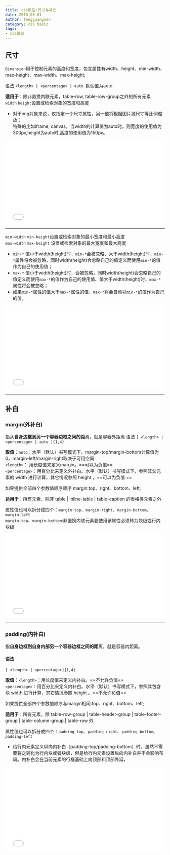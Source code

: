 ```yaml
---
title: css属性:尺寸与补白
date: 2018-08-01
author: fengguangnan
category: css basic
tags: 
- css基础
---
```


## 尺寸
`Dimension`用于控制元素的高度和宽度，包含属性有width、height、min-width、max-height、max-width、max-height;
<!--more-->

语法
`<length> | <percentage> | auto `默认值为auto

**适用于**：除非置换内联元素，table-row, table-row-group之外的所有元素  
`width` `height`设置或检索对象的宽度和高度   
- 对于img对象来说，仅指定一个尺寸属性，另一值将根据图片源尺寸等比例缩放；     
特殊的比如iframe, canvas，当width的计算值为auto时，则宽度的使用值为300px,height为auto时,高度的使用值为150px。

<iframe height='265' scrolling='no' title='尺寸' src='//codepen.io/fengguangnan/embed/gjoreO/?height=265&theme-id=0&default-tab=css,result&embed-version=2' frameborder='no' allowtransparency='true' allowfullscreen='true' style='width: 100%;'>See the Pen <a href='https://codepen.io/fengguangnan/pen/gjoreO/'>尺寸</a> by Fengguangnan (<a href='https://codepen.io/fengguangnan'>@fengguangnan</a>) on <a href='https://codepen.io'>CodePen</a>.
</iframe>

---
`min-width` `min-height`设置或检索对象的最小宽度和最小高度   
`max-width` `max-height` 设置或检索对象的最大宽度和最大高度  
-  `min-*` 值小于width(height)时，`min-*`会被忽略、大于width(height)时，`min-*`属性将会被忽略，同时width(height)会忽略自己的值定义而使用`min-*`的值作为自己的使用值；   
-  `max-*` 值小于width(height)时，会被忽略，同时width(height)会忽略自己的值定义而使用`max-*`的值作为自己的使用值、值大于width(height)时，`max-*`属性将会被忽略；    
- 如果`min-*`属性的值大于`max-*`属性的值，`max-*`将会自动以`min-*`的值作为自己的值。   

<iframe height='265' scrolling='no' title='尺寸' src='//codepen.io/fengguangnan/embed/BPJKmN/?height=265&theme-id=0&default-tab=css,result&embed-version=2' frameborder='no' allowtransparency='true' allowfullscreen='true' style='width: 100%;'>See the Pen <a href='https://codepen.io/fengguangnan/pen/BPJKmN/'>尺寸</a> by Fengguangnan (<a href='https://codepen.io/fengguangnan'>@fengguangnan</a>) on <a href='https://codepen.io'>CodePen</a>.
</iframe>

---


## 补白
###  margin(外补白)
指从**自身边框到另一个容器边框之间的距**离，就是容器外距离
语法
`[ <length> | <percentage> | auto ]{1,4}`  

**取值**：`auto`：水平（默认）书写模式下，margin-top/margin-bottom计算值为0，margin-left/margin-right取决于可用空间     
   `<length>`： 用长度值来定义margin。==可以为负值==    
   `<percentage>`：用百分比来定义外补白。水平（默认）书写模式下，参照其父元素的 width 进行计算，其它情况参照 height ，==可以为负值  == 
   
如果提供全部四个参数值顺序顺序 margin:top、right、bottom、left;    

**适用于**：所有元素，除非 table | inline-table | table-caption 的表格类元素之外

属性值也可以拆分成四个：`margin-top`、`margin-right`、`margin-bottom`、`margin-left`    
`margin-top`、`margin-bottom`:非置换内联元素要使用该属性必须转为块级或行内块级

<iframe height='265' scrolling='no' title='margin' src='//codepen.io/fengguangnan/embed/LBQvqW/?height=265&theme-id=0&default-tab=css,result&embed-version=2' frameborder='no' allowtransparency='true' allowfullscreen='true' style='width: 100%;'>See the Pen <a href='https://codepen.io/fengguangnan/pen/LBQvqW/'>margin</a> by Fengguangnan (<a href='https://codepen.io/fengguangnan'>@fengguangnan</a>) on <a href='https://codepen.io'>CodePen</a>.
</iframe>

---

### padding(内补白)
指**自身边框到自身内部另一个容器边框之间的距**离，就是容器内距离。
#### 语法
`[ <length> | <percentage>]{1,4}`   

**取值**：`<length>`：用长度值来定义内补白。==不允许负值==  
`<percentage>`：用百分比来定义内补白。水平（默认）书写模式下，参照其包含块 width 进行计算，其它情况参照 height 。==不允许负值==

如果提供全部四个参数值顺序与margin相同:top、right、bottom、left;  

**适用于**：所有元素，除 table-row-group | table-header-group | table-footer-group | table-column-group | table-row 外

属性值也可以拆分成四个：`padding-top`、`padding-right`、`padding-bottom`、`padding-left`    
- 给行内元素定义纵向内补白（padding-top/padding-bottom）时，虽然不需要将之转化为行内块或者块级，但是给行内元素设置纵向内补白并不会影响布局。内补白会在当前元素的行框基础上向顶部和顶部外延，

<iframe height='265' scrolling='no' title='padding' src='//codepen.io/fengguangnan/embed/NBYWRR/?height=265&theme-id=0&default-tab=css,result&embed-version=2' frameborder='no' allowtransparency='true' allowfullscreen='true' style='width: 100%;'>See the Pen <a href='https://codepen.io/fengguangnan/pen/NBYWRR/'>padding</a> by Fengguangnan (<a href='https://codepen.io/fengguangnan'>@fengguangnan</a>) on <a href='https://codepen.io'>CodePen</a>.
</iframe>
